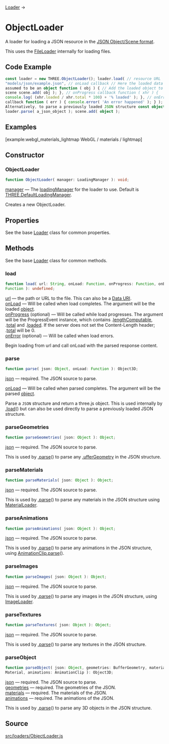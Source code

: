 [Loader](en\loaders\Loader.html) →

# ObjectLoader

A loader for loading a JSON resource in the <a
href="https://github.com/mrdoob/three.js/wiki/JSON-Object-Scene-format-4">JSON
Object/Scene format</a>.  
  
This uses the [FileLoader](en\loaders\FileLoader.html) internally for loading
files.

## Code Example

  
```ts  
const loader = new THREE.ObjectLoader(); loader.load( // resource URL
"models/json/example.json", // onLoad callback // Here the loaded data is
assumed to be an object function ( obj ) { // Add the loaded object to the
scene scene.add( obj ); }, // onProgress callback function ( xhr ) {
console.log( (xhr.loaded / xhr.total * 100) + '% loaded' ); }, // onError
callback function ( err ) { console.error( 'An error happened' ); } ); //
Alternatively, to parse a previously loaded JSON structure const object =
loader.parse( a_json_object ); scene.add( object );  
```  

## Examples

[example:webgl_materials_lightmap WebGL / materials / lightmap]

## Constructor

### ObjectLoader

  
  
```ts  
function ObjectLoader( manager: LoadingManager ): void;  
```  

[manager](en\loaders\managers\LoadingManager.html) — The
[loadingManager](en\loaders\managers\LoadingManager.html) for the loader to
use. Default is
[THREE.DefaultLoadingManager](en\loaders\managers\LoadingManager.html).  
  
Creates a new ObjectLoader.

## Properties

See the base [Loader](en\loaders\Loader.html) class for common properties.

## Methods

See the base [Loader](en\loaders\Loader.html) class for common methods.

### load

  
  
```ts  
function load( url: String, onLoad: Function, onProgress: Function, onError:
Function ): undefined;  
```  

[url](#) — the path or URL to the file. This can also be a <a
href="https://developer.mozilla.org/en-
US/docs/Web/HTTP/Basics_of_HTTP/Data_URIs">Data URI</a>.  
[onLoad](#) — Will be called when load completes. The argument will be the
loaded [object](en\core\Object3D.html).  
[onProgress](#) (optional) — Will be called while load progresses. The
argument will be the ProgressEvent instance, which contains
.[lengthComputable](#), .[total](#) and .[loaded](#). If the server does not
set the Content-Length header; .[total](#) will be 0.  
[onError](#) (optional) — Will be called when load errors.  

Begin loading from url and call onLoad with the parsed response content.

### parse

  
  
```ts  
function parse( json: Object, onLoad: Function ): Object3D;  
```  

[json](#) — required. The JSON source to parse.  
  
[onLoad](#) — Will be called when parsed completes. The argument will be the
parsed [object](en\core\Object3D.html).  
  
Parse a `JSON` structure and return a three.js object. This is used internally
by [.load](#)() but can also be used directly to parse a previously loaded
JSON structure.

### parseGeometries

  
  
```ts  
function parseGeometries( json: Object ): Object;  
```  

[json](#) — required. The JSON source to parse.  
  
This is used by [.parse](#)() to parse any [.ufferGeometry](#ufferGeometry) in
the JSON structure.

### parseMaterials

  
  
```ts  
function parseMaterials( json: Object ): Object;  
```  

[json](#) — required. The JSON source to parse.  
  
This is used by [.parse](#)() to parse any materials in the JSON structure
using [MaterialLoader](en\loaders\MaterialLoader.html).

### parseAnimations

  
  
```ts  
function parseAnimations( json: Object ): Object;  
```  

[json](#) — required. The JSON source to parse.  
  
This is used by [.parse](#)() to parse any animations in the JSON structure,
using [AnimationClip.parse](#)().

### parseImages

  
  
```ts  
function parseImages( json: Object ): Object;  
```  

[json](#) — required. The JSON source to parse.  
  
This is used by [.parse](#)() to parse any images in the JSON structure, using
[ImageLoader](en\loaders\ImageLoader.html).

### parseTextures

  
  
```ts  
function parseTextures( json: Object ): Object;  
```  

[json](#) — required. The JSON source to parse.  
  
This is used by [.parse](#)() to parse any textures in the JSON structure.

### parseObject

  
  
```ts  
function parseObject( json: Object, geometries: BufferGeometry, materials:
Material, animations: AnimationClip ): Object3D;  
```  

[json](#) — required. The JSON source to parse.  
[geometries](en\core\BufferGeometry.html) — required. The geometries of the
JSON.  
[materials](en\materials\Material.html) — required. The materials of the JSON.  
[animations](en\animation\AnimationClip.html) — required. The animations of
the JSON.  
  
This is used by [.parse](#)() to parse any 3D objects in the JSON structure.

## Source

<a
href="https://github.com/mrdoob/three.js/blob/master/src/loaders/ObjectLoader.js">src/loaders/ObjectLoader.js</a>

